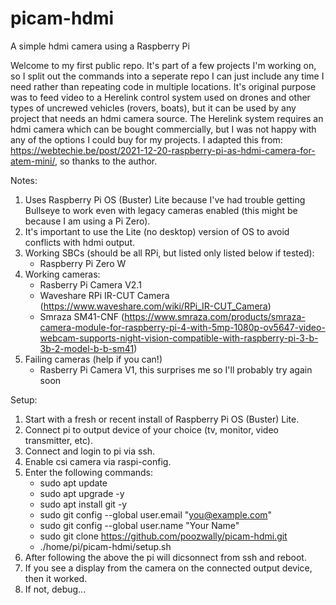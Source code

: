 # picam-hdmi
A simple hdmi camera using a Raspberry Pi

Welcome to my first public repo.  It's part of a few projects I'm working on, so I split out the commands into a seperate repo I can just include any time I need rather than repeating code in multiple locations.  It's original purpose was to feed video to a Herelink control system used on drones and other types of uncrewed vehicles (rovers, boats), but it can be used by any project that needs an hdmi camera source.  The Herelink system requires an hdmi camera which can be bought commercially, but I was not happy with any of the options I could buy for my projects.  I adapted this from: https://webtechie.be/post/2021-12-20-raspberry-pi-as-hdmi-camera-for-atem-mini/, so thanks to the author.

Notes: 
1) Uses Raspberry Pi OS (Buster) Lite because I've had trouble getting Bullseye to work even with legacy cameras enabled (this might be because I am using a Pi Zero).
2) It's important to use the Lite (no desktop) version of OS to avoid conflicts with hdmi output.
3) Working SBCs (should be all RPi, but listed only listed below if tested):
    - Raspberry Pi Zero W
4) Working cameras:
    - Rasberry Pi Camera V2.1
    - Waveshare RPi IR-CUT Camera (https://www.waveshare.com/wiki/RPi_IR-CUT_Camera)
    - Smraza SM41-CNF (https://www.smraza.com/products/smraza-camera-module-for-raspberry-pi-4-with-5mp-1080p-ov5647-video-webcam-supports-night-vision-compatible-with-raspberry-pi-3-b-3b-2-model-b-b-sm41)
5) Failing cameras (help if you can!)
    - Rasberry Pi Camera V1, this surprises me so I'll probably try again soon

Setup:
1) Start with a fresh or recent install of Raspberry Pi OS (Buster) Lite.
2) Connect pi to output device of your choice (tv, monitor, video transmitter, etc).
3) Connect and login to pi via ssh.
4) Enable csi camera via raspi-config.
5) Enter the following commands:
    - sudo apt update
    - sudo apt upgrade -y
    - sudo apt install git -y
    - sudo git config --global user.email "you@example.com"
    - sudo git config --global user.name "Your Name"
    - sudo git clone https://github.com/poozwally/picam-hdmi.git
    - ./home/pi/picam-hdmi/setup.sh
6) After following the above the pi will dicsonnect from ssh and reboot.
7) If you see a display from the camera on the connected output device, then it worked.
8) If not, debug...
